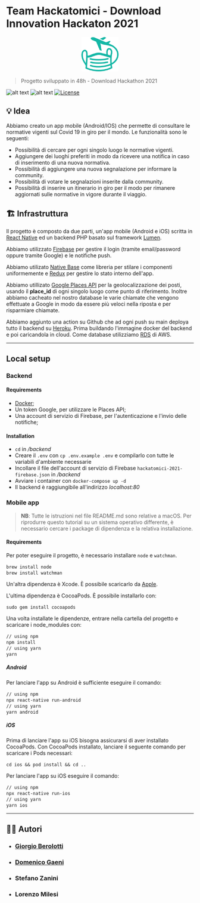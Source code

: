 # Team Hackatomici - Download Innovation Hackaton 2021
<p align="center"><img src="frontend/src/Assets/Images/icon.png" alt="img-verification" width="100px"></p>

> Progetto sviluppato in 48h - Download Hackathon 2021

![alt text](https://img.shields.io/badge/Language-Italian-infomrmational?style=for-the-badge)
![alt text](https://img.shields.io/badge/Version-1.0.0-blue.svg?style=for-the-badge)
[![License](https://img.shields.io/badge/License-MIT_License-blue.svg?style=for-the-badge)](https://badges.mit-license.org)

## 💡 Idea

Abbiamo creato un app mobile (Android/IOS) che permette di consultare le normative vigenti sul Covid 19 in giro per il mondo. Le funzionalità sono le seguenti:
- Possibilità di cercare per ogni singolo luogo le normative vigenti.
- Aggiungere dei luoghi preferiti in modo da ricevere una notifica in caso di inserimento di una nuova normativa.
- Possibilità di aggiungere una nuova segnalazione per informare la community.
- Possibilità di votare le segnalazioni inserite dalla community.
- Possibilità di inserire un itinerario in giro per il modo per rimanere aggiornati sulle normative in vigore durante il viaggio.


## 🏗️ Infrastruttura

Il progetto è composto da due parti, un'app mobile (Android e iOS) scritta in [React Native](https://reactnative.dev/) ed un backend PHP basato sul framework [Lumen](https://lumen.laravel.com/). 

Abbiamo utilizzato [Firebase](https://firebase.google.com/) per gestire il login (tramite email/password oppure tramite Google) e le notifiche push.

Abbiamo utilizato [Native Base](https://nativebase.io/) come libreria per stilare i componenti uniformemente e [Redux](https://redux.js.org/) per gestire lo stato interno dell'app. 

Abbiamo utillizato [Google Places API](https://developers.google.com/maps/documentation/places/web-service/overview) per la geolocalizzazione dei posti, usando il <b>place_id</b> di ogni singolo luogo come punto di riferimento. Inoltre abbiamo cacheato nel nostro database le varie chiamate che vengono effettuate a Google in modo da essere più veloci nella riposta e per risparmiare chiamate.

Abbiamo aggiunto una action su Github che ad ogni push su main deploya tutto il backend su [Heroku](https://dashboard.heroku.com/). Prima buildando l'immagine docker del backend e poi caricandola in cloud. Come database utilizziamo [RDS](https://aws.amazon.com/it/rds/) di AWS.

---
## Local setup

### Backend

#### Requirements
- [Docker](https://www.docker.com/);
- Un token Google, per utilizzare le Places API;
- Una account di servizio di Firebase, per l'autenticazione e l'invio delle notifiche;

#### Installation
- `cd` in _/backend_
- Creare il `.env` con `cp .env.example .env` e compilarlo con tutte le variabili d'ambiente necessarie
- Incollare il file dell'account di servizio di Firebase `hackatomici-2021-firebase.json` in _/backend_
- Avviare i container con `docker-compose up -d`
- Il backend è raggiungibile all'indirizzo _localhost:80_

### Mobile app
> <b>NB</b>: Tutte le istruzioni nel file README.md sono relative a macOS. Per riprodurre questo tutorial su un sistema operativo differente, è necessario cercare i package di dipendenza e la relativa installazione.

#### Requirements

Per poter eseguire il progetto, è necessario installare `node` e `watchman`.

    brew install node
    brew install watchman

Un'altra dipendenza è Xcode. È possibile scaricarlo da [Apple](https://developer.apple.com/xcode/downloads/).

L'ultima dipendenza è CocoaPods. È possibile installarlo con:

    sudo gem install cocoapods

Una volta installate le dipendenze, entrare nella cartella del progetto e scaricare i node_modules con:

    // using npm
    npm install
    // using yarn
    yarn

##### Android

Per lanciare l'app su Android è sufficiente eseguire il comando:

    // using npm
    npx react-native run-android
    // using yarn
    yarn android

##### iOS

Prima di lanciare l'app su iOS bisogna assicurarsi di aver installato CocoaPods.
Con CocoaPods installato, lanciare il seguente comando per scaricare i Pods necessari:

    cd ios && pod install && cd ..

Per lanciare l'app su iOS eseguire il comando:

    // using npm
    npx react-native run-ios
    // using yarn
    yarn ios

---

## 👨‍💻 Autori
- ### [Giorgio Berolotti](https://bertolotti.dev/)
- ### [Domenico Gaeni](https://domenicogaeni.dev/)
- ### Stefano Zanini
- ### Lorenzo Milesi

